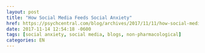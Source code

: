 ```yaml
---
layout: post
title: "How Social Media Feeds Social Anxiety"
href: https://psychcentral.com/blog/archives/2017/11/11/how-social-media-feeds-social-anxiety/
date: 2017-11-14 12:54:18 -0600
tags: [social anxiety, social media, blogs, non-pharmacological]
categories: EN
---
```

